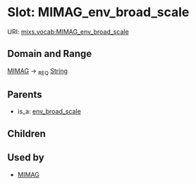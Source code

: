 
# Slot: MIMAG_env_broad_scale




URI: [mixs.vocab:MIMAG_env_broad_scale](https://w3id.org/mixs/vocab/MIMAG_env_broad_scale)


## Domain and Range

[MIMAG](MIMAG.md) ->  <sub>REQ</sub> [String](types/String.md)

## Parents

 *  is_a: [env_broad_scale](env_broad_scale.md)

## Children


## Used by

 * [MIMAG](MIMAG.md)
